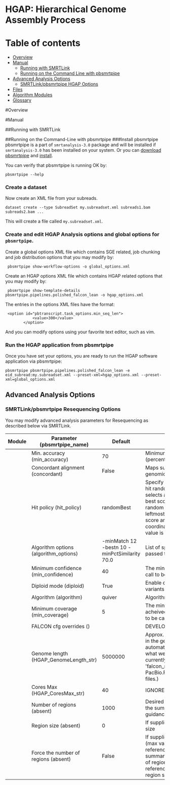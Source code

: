 # HGAP: Hierarchical Genome Assembly Process


Table of contents
=================

  * [Overview](#overview)
  * [Manual](#manual)
    * [Running with SMRTLink](#running-with-smrtlink)
    * [Running on the Command Line with pbsmrtpipe](#running-on-the-command-line-with-pbsmrtpipe)
  * [Advanced Analysis Options](#advanced-analysis-options)
    * [SMRTLink/pbsmrtpipe HGAP Options](#smrtlinkpbsmrtpipe-HGAP-options)
  * [Files](#files)
  * [Algorithm Modules](#algorithm-modules)
  * [Glossary](#glossary)

#Overview

#Manual

##Running with SMRTLink

##Running on the Command-Line with pbsmrtpipe
###Install pbsmrtpipe
pbsmrtpipe is a part of `smrtanalysis-3.0` package and will be installed
if `smrtanalysis-3.0` has been installed on your system. Or you can [download   pbsmrtpipe](https://github.com/PacificBiosciences/pbsmrtpipe) and [install](http://pbsmrtpipe.readthedocs.org/en/master/).
    
You can verify that pbsmrtpipe is running OK by:

    pbsmrtpipe --help

### Create a dataset
Now create an XML file from your subreads.

```
dataset create --type SubreadSet my.subreadset.xml subreads1.bam subreads2.bam ...
```
This will create a file called `my.subreadset.xml`. 


### Create and edit HGAP Analysis options and global options for `pbsmrtpipe`.
Create a global options XML file which contains SGE related, job chunking and
job distribution options that you may modify by:

```
 pbsmrtpipe show-workflow-options -o global_options.xml
```

Create an HGAP options XML file which contains HGAP related options that 
you may modify by:
```
 pbsmrtpipe show-template-details pbsmrtpipe.pipelines.polished_falcon_lean -o hgap_options.xml
```

The entries in the options XML files have the format:

```
 <option id="pbtranscript.task_options.min_seq_len">
            <value>300</value>
        </option>
```
And you can modify options using your favorite text editor, such as vim.

### Run the HGAP application from pbsmrtpipe
Once you have set your options, you are ready to run the HGAP software application via pbsmrtpipe:

```
pbsmrtpipe pbsmrtpipe.pipelines.polished_falcon_lean -e eid_subread:my.subreadset.xml --preset-xml=hgap_options.xml --preset-xml=global_options.xml
```

## Advanced Analysis Options

### SMRTLink/pbsmrtpipe Resequencing Options

You may modify advanced analysis parameters for Resequencing as described below via SMRTLink.

| Module |           Parameter (pbsmrtpipe_name)          |     Default      |  Explanation      |
| ------ | -------------------------- | --------------------------- | ----------------- |
|  | Min. accuracy (min_accuracy) | 70  | Minimum required alignment accuracy (percent) |
|  | Concordant alignment (concordant) | False | Maps subreads of a ZMW to the same genomic region |
|  | Hit policy (hit_policy) | randomBest  | Specify a policy for how to treat multiple hit random : selects a random hit. all : selects all hits. allbest : selects all the best score hits. randombest: selects a random hit from all best score hits. leftmost : selects a hit which has the best score and the smallest mapping coordinate in any reference. Default value is randombest. |
|  | Algorithm options (algorithm_options) | -minMatch 12 -bestn 10 -minPctSimilarity 70.0  | List of space-separated arguments passed to blasr |
|  | Minimum confidence (min_confidence) | 40  | The minimum confidence for a variant call to be output to variants.gff |
|  | Diploid mode (diploid) | True  | Enable detection of heterozygous variants |
|  | Algorithm (algorithm) | quiver  | Algorithm name |
|  | Minimum coverage (min_coverage) | 5  | The minimum site coverage that must be acheived for variant calls and consensus to be calculated for a site |
|  | FALCON cfg overrides () |  | DEVELOPER OPTION |
|  | Genome length (HGAP_GenomeLength_str) | 5000000  | Approx. number of base pairs expected in the genome. We choose other settings automatically based on this. (To learn what we generate, see fc_*.cfg, currently called 'falcon_ns.tasks.task_falcon0_build_rbd-PacBio.FileTypes.txt' amongst output files.) |
|  | Cores Max (HGAP_CoresMax_str) | 40  | IGNORE- Not currently used |
|  | Number of regions (absent) | 1000  | Desired number of genome regions in the summary statistics (used for guidance, not strict) |
|  | Region size (absent) | 0  | If supplied, use a fized genomic region size |
|  | Force the number of regions (absent) | False  | If supplied, then try to use this number (max value=40000) of regions per reference, otherwise the coverage summary report will optimize the number of regions in the case of many references. Not compatible with a fixed region size. |
